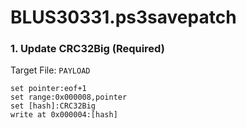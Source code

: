 # BLUS30331.ps3savepatch

### 1. Update CRC32Big (Required)

Target File: `PAYLOAD`

```
set pointer:eof+1
set range:0x000008,pointer
set [hash]:CRC32Big
write at 0x000004:[hash]
```

